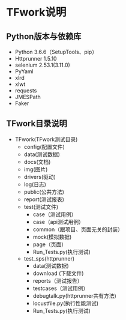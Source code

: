 # TFwork说明

## Python版本与依赖库

- Python 3.6.6（SetupTools、pip）
- Httprunner 1.5.10
- selenium 2.53.1(3.11.0)   
- PyYaml
- xlrd
- xlwt
- requests
- JMESPath
- Faker

## TFwork目录说明

- TFwork(TFwork测试目录)
    - config(配置文件)
    - data(测试数据)
    - docs(文档)
    - img(图片)
    - drivers(驱动)
    - log(日志)
    - public(公共方法)
    - report(测试报表)
    - test(测试文件)
    	- case（测试用例）
        - case（api测试用例）
        - common（跟项目、页面无关的封装）
        - mock(模拟数据)
        - page（页面）
    	- Run_Tests.py(执行测试)
    - test_sps(httprunner)
        - data(测试数据)       
        - download (下载文件)
        - reports（测试报告）
        - testcases（测试用例）
        - debugtalk.py(httprunner共有方法)      
        - locustfile.py(执行性能测试) 
        - Run_Tests.py(执行测试) 
